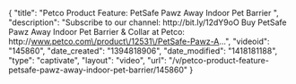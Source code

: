 {
    "title": "Petco Product Feature: PetSafe Pawz Away Indoor Pet Barrier ",
    "description": "Subscribe to our channel: http:\/\/bit.ly\/12dY9oO Buy PetSafe Pawz Away Indoor Pet Barrier & Collar at Petco: http:\/\/www.petco.com\/product\/12531\/PetSafe-Pawz-A...",
    "videoid": "145860",
    "date_created": "1394818906",
    "date_modified": "1418181188",
    "type": "captivate",
    "layout": "video",
    "url": "\/v\/petco-product-feature-petsafe-pawz-away-indoor-pet-barrier\/145860"
}